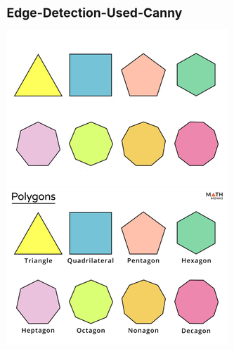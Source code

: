 # Edge-Detection-Used-Canny
![Alt text](/shape.png?raw=true "Optional Title")
![Alt text](/shape.JPG?raw=true "Optional Title")
